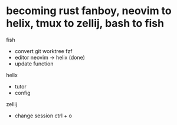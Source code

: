 # becoming rust fanboy, neovim to helix, tmux to zellij, bash to fish

fish
- convert git worktree fzf
- editor neovim -> helix (done)
- update function

helix
- tutor
- config

zellij
- change session ctrl + o